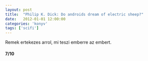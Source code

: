 ```yaml
---
layout: post
title:  "Philip K. Dick: Do androids dream of electric sheep?"
date:   2012-01-01 12:00:00
categories: 'konyv'
tags: ['scifi']
---
```


Remek ertekezes arrol, mi teszi emberre az embert.

<h4>7/10</h4>